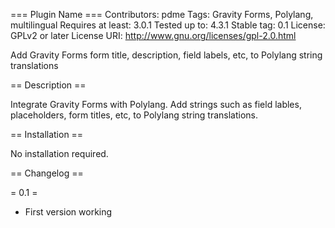 === Plugin Name ===
Contributors: pdme
Tags: Gravity Forms, Polylang, multilingual
Requires at least: 3.0.1
Tested up to: 4.3.1
Stable tag: 0.1
License: GPLv2 or later
License URI: http://www.gnu.org/licenses/gpl-2.0.html

Add Gravity Forms form title, description, field labels, etc, to Polylang string translations

== Description ==

Integrate Gravity Forms with Polylang. Add strings such as field lables, placeholders, form titles, etc, to Polylang string translations.

== Installation ==

No installation required.

== Changelog ==

= 0.1 =
* First version working
